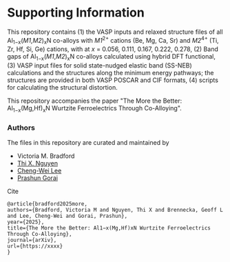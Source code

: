 # Supporting Information

This repository contains (1) the VASP inputs and relaxed structure files of all Al<sub>1−x</sub>(*M1*,*M2*)<sub>x</sub>N co-alloys with *M1*<sup>2+</sup> cations (Be, Mg, Ca, Sr) and *M2*<sup>4+</sup> (Ti, Zr, Hf, Si, Ge) cations, with at *x*  = 0.056, 0.111, 0.167, 0.222, 0.278, (2) Band gaps of Al<sub>1−x</sub>(*M1*,*M2*)<sub>x</sub>N co-alloys calculated using hybrid DFT functional, (3) VASP input files for solid state-nudged elastic band (SS-NEB) calculations and the structures along the minimum energy pathways; the structures are provided in both VASP POSCAR and CIF formats, (4) scripts for calculating the structural distortion. 

This repository accompanies the paper "The More the Better: Al<sub>1−x</sub>(Mg,Hf)<sub>x</sub>N Wurtzite Ferroelectrics Through Co-Alloying".

### Authors

The files in this repository are curated and maintained by

* Victoria M. Bradford 
* [Thi X. Nguyen](mailto:nguyet18[at]rpi[dot]edu)
* [Cheng-Wei Lee](mailto:clee2[at]mines[dot]edu)
* [Prashun Gorai](mailto:pgorai[at]mines[dot]edu)

Cite

```
@article{bradford2025more,
authors={Bradford, Victoria M and Nguyen, Thi X and Brennecka, Geoff L and Lee, Cheng-Wei and Gorai, Prashun},
year={2025},
title={The More the Better: Al1−x(Mg,Hf)xN Wurtzite Ferroelectrics Through Co-Alloying},
journal={arXiv},
url={https://xxxx}
}
```
